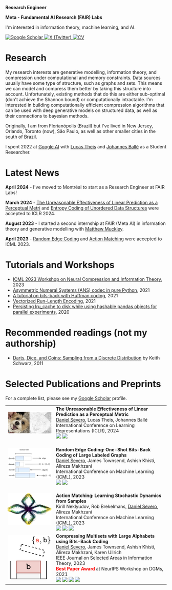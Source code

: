 
**Research Engineer**

**Meta - Fundamental AI Research (FAIR) Labs**

I'm interested in information theory, machine learning, and AI.

[![Google Scholar](https://img.shields.io/badge/Google%20Scholar-4285F4?style=for-the-badge&logo=google-scholar&logoColor=white)
](https://scholar.google.com/citations?user=5bQjLz4AAAAJ&hl=en)
[![X (Twitter)](https://img.shields.io/badge/X-000000.svg?style=for-the-badge&logo=X&logoColor=white)
](https://twitter.com/_dsevero)
[![CV](https://img.shields.io/badge/CV%20&#40;last%20updated%20October%202023&#41;-009900?style=for-the-badge&logoColor=white)](https://dsevero.com/cv.pdf)


# Research
My research interests are generative modelling, information theory, and compression under computational and memory constraints.
Data sources usually have some type of structure, such as graphs and sets.
This means we can model and compress them better by taking this structure into account.
Unfortunately, existing methods that do this are either sub-optimal (don't achieve the Shannon bound) or computationally intractable.
I’m interested in building computationally efficient compression algorithms that can be used with deep generative models on structured data, as well as their connections to bayesian methods.

Originally, I am from Florianópolis (Brazil) but I've lived in New Jersey, Orlando, Toronto (now), São Paulo, as well as other smaller cities in the south of Brazil.

I spent 2022 at [Google AI](https://ai.google/) with [Lucas Theis](http://theis.io/) and [Johannes Ballé](https://balle.io/) as a Student Researcher.

# Latest News
**April 2024** - I've moved to Montréal to start as a Research Engineer at FAIR Labs!

**March 2024** - [The Unreasonable Effectiveness of Linear Prediction as a Perceptual Metri](https://arxiv.org/abs/2310.05986) and [Entropy Coding of Unordered Data Structures](https://openreview.net/pdf?id=PggJ9CbEN7) were accepted to ICLR 2024.

**August 2023** - I started a second internship at FAIR (Meta AI) in information theory and generative modelling with [Matthew Muckley](https://mmuckley.github.io/).

**April 2023** - [Random Edge Coding](https://arxiv.org/abs/2305.09705) and [Action Matching](https://arxiv.org/abs/2210.06662) were accepted to ICML 2023.

# Tutorials and Workshops
- [ICML 2023 Workshop on Neural Compression and Information Theory](https://neuralcompression.github.io/workshop23), 2023
- [Asymmetric Numeral Systems (ANS) codec in pure Python](https://gist.github.com/dsevero/7e02d96e079ce44b89ff33d7a1ce1738), 2021
- [A tutorial on bits-back with Huffman coding](https://gist.github.com/dsevero/8e7c38b44953964d3b9873b6bd96d9b2), 2021
- [Vectorized Run-Length Encoding](https://gist.github.com/dsevero/693677754798e21f539e4e11a3103576), 2021
- [Persisting lru_cache to disk while using hashable pandas objects for parallel experiments](https://gist.github.com/dsevero/252a5f280600c6b1118ed42826d188a9), 2020

# Recommended readings (not my authorship)
- [Darts, Dice, and Coins: Sampling from a Discrete Distribution](https://www.keithschwarz.com/darts-dice-coins/) by Keith Schwarz, 2011


# Selected Publications and Preprints
For a complete list, please see my [Google Scholar](https://scholar.google.com/citations?user=5bQjLz4AAAAJ&hl=en) profile.

<div align="center">
<table>
  <tr>
    <td width="30%"><img src="static/lasi-thumbnail.png" width="300"></td>
    <td width="70%">
      <b>The Unreasonable Effectiveness of Linear Prediction as a Perceptual Metric</b><br>
      <u>Daniel Severo</u>, Lucas Theis, Johannes Ballé<br>
      International Conference on Learning Representations (ICLR), 2024<br>
      <a href="https://arxiv.org/abs/2310.05986"><img src="https://img.shields.io/badge/arXiv-b31b1b.svg?style=flat"></a>
      <a href="https://github.com/dsevero/Linear-Autoregressive-Similarity-Index"><img src="https://img.shields.io/badge/code-grey.svg?logo=github&style=flat"></a>
    </td>
  </tr>
  <tr>
    <td width="30%"><img src="static/rec.svg" width="300"></td>
    <td width="70%">
      <br>
      <b>Random Edge Coding: One-Shot Bits-Back Coding of Large Labeled Graphs</b><br>
      <u>Daniel Severo</u>, James Townsend, Ashish Khisti, Alireza Makhzani<br>
      International Conference on Machine Learning (ICML), 2023 <br>
      <a href="https://arxiv.org/abs/2305.09705"><img src="https://img.shields.io/badge/arXiv-b31b1b.svg?style=flat"></a>
      <a href="https://github.com/dsevero/Random-Edge-Coding"><img src="https://img.shields.io/badge/code-grey.svg?logo=github&style=flat"></a>
    </td>
  </tr>
  <tr>
    <td width="30%"><img src="static/am-thumbnail.png" width="300"></td>
    <td width="70%">
      <br>
      <b>Action Matching: Learning Stochastic Dynamics from Samples</b><br>
      Kirill Neklyudov, Rob Brekelmans, <u>Daniel Severo</u>, Alireza Makhzani<br>
      International Conference on Machine Learning (ICML), 2023 <br>
      <a href="https://arxiv.org/abs/2210.06662"><img src="https://img.shields.io/badge/arXiv-b31b1b.svg?style=flat"></a>
      <a href="https://github.com/necludov/jam"><img src="https://img.shields.io/badge/code-grey.svg?logo=github&style=flat"></a>
      <a href="https://www.youtube.com/watch?v=35uEI5ryDRQ"><img src="https://img.shields.io/badge/video-0A75AD.svg?logo=youtube&style=flat"></a>
    </td>
  </tr>
  <tr>
    <td width="30%"><img src="static/bbms-thumbnail-pop.png" width="200"></td>
    <td width="70%">
      <b>Compressing Multisets with Large Alphabets using Bits-Back Coding</b><br>
      <u>Daniel Severo</u>, James Townsend, Ashish Khisti, Alireza Makhzani, Karen Ullrich<br>
      IEEE Journal on Selected Areas in Information Theory, 2023<br>
      <span style="color:red"><b>Best Paper Award</b></span> at NeurIPS Workshop on DGMs, 2021<br>
      <a href="https://arxiv.org/abs/2107.09202"><img src="https://img.shields.io/badge/arXiv-b31b1b.svg?style=flat"></a>
      <a href="https://github.com/facebookresearch/multiset-compression"><img src="https://img.shields.io/badge/code-grey.svg?logo=github&style=flat"></a>
      <a href="https://youtube.com/watch?v=Gwf9_t-JjsQ"><img src="https://img.shields.io/badge/video-0A75AD.svg?logo=youtube&style=flat"></a>
      <a href="https://dsevero.com/severo-townsend-dcc22-multisets.pdf"><img src="https://img.shields.io/badge/slides-065535.svg?logo=latex&style=flat"></a>
    </td>
  </tr>
</table>
</div>

